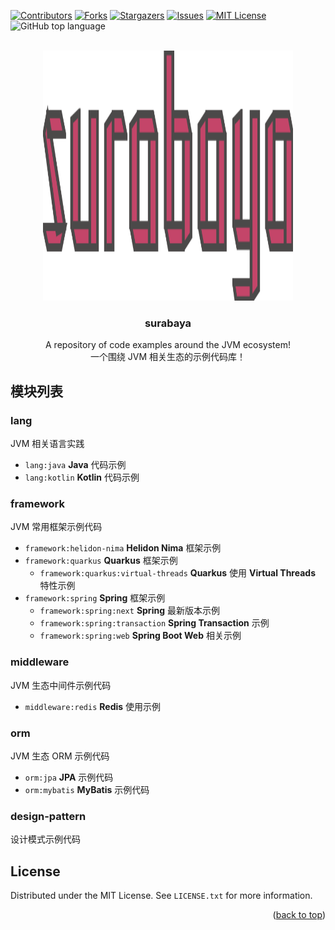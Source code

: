 <div id="top"></div>

<!-- PROJECT SHIELDS -->
<!--
*** I'm using markdown "reference style" links for readability.
*** Reference links are enclosed in brackets [ ] instead of parentheses ( ).
*** See the bottom of this document for the declaration of the reference variables
*** for contributors-url, forks-url, etc. This is an optional, concise syntax you may use.
*** https://www.markdownguide.org/basic-syntax/#reference-style-links
-->
[![Contributors][contributors-shield]][contributors-url]
[![Forks][forks-shield]][forks-url]
[![Stargazers][stars-shield]][stars-url]
[![Issues][issues-shield]][issues-url]
[![MIT License][license-shield]][license-url]
![GitHub top language](https://img.shields.io/github/languages/top/igaozp/surabaya?style=for-the-badge)

<!-- PROJECT LOGO -->
<br />
<div align="center">
  <a href="https://github.com/igaozp/surabaya">
    <img src="images/logo.svg" alt="Logo" width="400" height="400">
  </a>

  <h3 align="center">surabaya</h3>

  <p align="center">
    A repository of code examples around the JVM ecosystem!
    <br />
    一个围绕 JVM 相关生态的示例代码库！
    <br />
  </p>
</div>

## 模块列表

### lang

JVM 相关语言实践

- `lang:java` **Java** 代码示例
- `lang:kotlin` **Kotlin** 代码示例

### framework

JVM 常用框架示例代码

- `framework:helidon-nima` **Helidon Nima** 框架示例
- `framework:quarkus` **Quarkus** 框架示例
    - `framework:quarkus:virtual-threads` **Quarkus** 使用 **Virtual Threads** 特性示例
- `framework:spring` **Spring** 框架示例
    - `framework:spring:next` **Spring** 最新版本示例
    - `framework:spring:transaction` **Spring Transaction** 示例
    - `framework:spring:web` **Spring Boot Web** 相关示例

### middleware

JVM 生态中间件示例代码

- `middleware:redis` **Redis** 使用示例

### orm

JVM 生态 ORM 示例代码

- `orm:jpa` **JPA** 示例代码
- `orm:mybatis` **MyBatis** 示例代码

### design-pattern

设计模式示例代码

<!-- LICENSE -->

## License

Distributed under the MIT License. See `LICENSE.txt` for more information.

<p align="right">(<a href="#top">back to top</a>)</p>


<!-- MARKDOWN LINKS & IMAGES -->
<!-- https://www.markdownguide.org/basic-syntax/#reference-style-links -->
[contributors-shield]: https://img.shields.io/github/contributors/igaozp/surabaya.svg?style=for-the-badge
[contributors-url]: https://github.com/igaozp/surabaya/graphs/contributors
[forks-shield]: https://img.shields.io/github/forks/igaozp/surabaya.svg?style=for-the-badge
[forks-url]: https://github.com/igaozp/surabaya/network/members
[stars-shield]: https://img.shields.io/github/stars/igaozp/surabaya.svg?style=for-the-badge
[stars-url]: https://github.com/igaozp/surabaya/stargazers
[issues-shield]: https://img.shields.io/github/issues/igaozp/surabaya.svg?style=for-the-badge
[issues-url]: https://github.com/igaozp/surabaya/issues
[license-shield]: https://img.shields.io/github/license/igaozp/surabaya.svg?style=for-the-badge
[license-url]: https://github.com/igaozp/surabaya/blob/master/LICENSE.txt
[github-top-language]: https://img.shields.io/github/languages/top/igaozp/surabaya?style=for-the-badge


